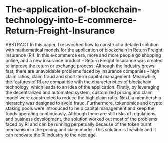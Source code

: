 # The-application-of-blockchain-technology-into-E-commerce-Return-Freight-Insurance
ABSTRACT
In this paper, I researched how to construct a detailed solution with mathematical models for the application of blockchain in Return Freight Insurance (RI). In this e-commerce era, more and more people go shopping online, and a new insurance product – Return Freight Insurance was created to improve the return or exchange process. Although the industry grows fast, there are unavoidable problems faced by insurance companies – high claim ratios, claim fraud and short-term capital management. Meanwhile, the features of RI are compatible with the characteristics of blockchain technology, which leads to an idea of the application. Firstly, by leveraging the decentralized and automated system, customized pricing and claim model were constructed to reduce the high claim ratio. Next, a membership hierarchy was designed to avoid fraud. Furthermore, tokenomics and crypto staking pools were introduced to help capital management and keep the funds operating continuously. Although there are still risks of regulations and business development, the solution worked out most of the problems faced by RI and can be running perpetually because of the token burnt mechanism in the pricing and claim model. This solution is feasible and it can renovate the RI industry to the next age.
